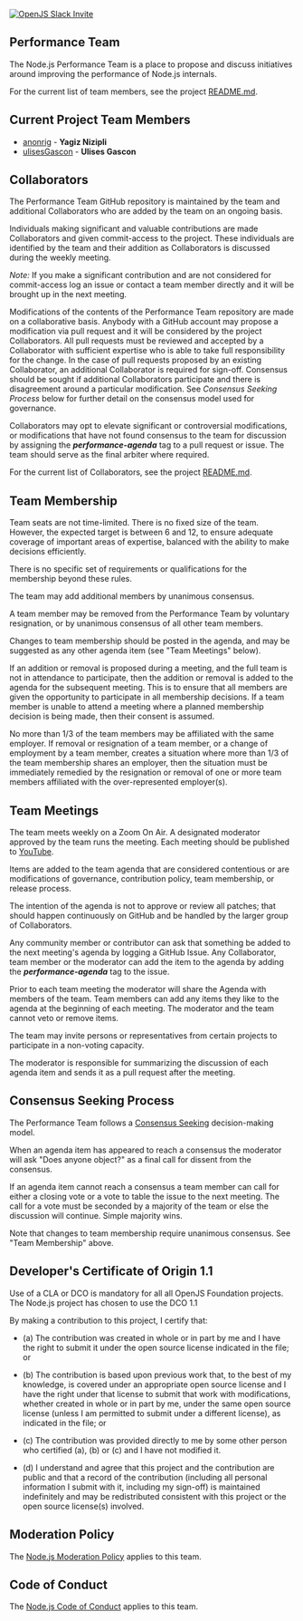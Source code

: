 [![OpenJS Slack Invite](https://img.shields.io/badge/join%20slack%20on-nodejs--core--performance-green.svg)](https://slack-invite.openjsf.org/)

## Performance Team

The Node.js Performance Team is a place to propose and discuss initiatives
around improving the performance of Node.js internals.

For the current list of team members, see the project
[README.md](./README.md#current-project-team-members).

## Current Project Team Members

* [anonrig](https://github.com/anonrig) - **Yagiz Nizipli**
* [ulisesGascon](https://github.com/ulisesGascon) - **Ulises Gascon**

## Collaborators

The Performance Team GitHub repository is
maintained by the team and additional Collaborators who are added by the
team on an ongoing basis.

Individuals making significant and valuable contributions are made
Collaborators and given commit-access to the project. These
individuals are identified by the team and their addition as
Collaborators is discussed during the weekly meeting.

_Note:_ If you make a significant contribution and are not considered
for commit-access log an issue or contact a team member directly and it
will be brought up in the next meeting.

Modifications of the contents of the Performance Team repository are made on
a collaborative basis. Anybody with a GitHub account may propose a
modification via pull request and it will be considered by the project
Collaborators. All pull requests must be reviewed and accepted by a
Collaborator with sufficient expertise who is able to take full
responsibility for the change. In the case of pull requests proposed
by an existing Collaborator, an additional Collaborator is required
for sign-off. Consensus should be sought if additional Collaborators
participate and there is disagreement around a particular
modification. See _Consensus Seeking Process_ below for further detail
on the consensus model used for governance.

Collaborators may opt to elevate significant or controversial
modifications, or modifications that have not found consensus to the
team for discussion by assigning the ***performance-agenda*** tag to a pull
request or issue. The team should serve as the final arbiter where
required.

For the current list of Collaborators, see the project
[README.md](./README.md#current-project-team-members).

## Team Membership

Team seats are not time-limited.  There is no fixed size of the team.
However, the expected target is between 6 and 12, to ensure adequate
coverage of important areas of expertise, balanced with the ability to
make decisions efficiently.

There is no specific set of requirements or qualifications for the
membership beyond these rules.

The team may add additional members by unanimous consensus.

A team member may be removed from the Performance Team by voluntary 
resignation, or by unanimous consensus of all other team members.

Changes to team membership should be posted in the agenda, and may be
suggested as any other agenda item (see "Team Meetings" below).

If an addition or removal is proposed during a meeting, and the full
team is not in attendance to participate, then the addition or removal
is added to the agenda for the subsequent meeting.  This is to ensure
that all members are given the opportunity to participate in all
membership decisions.  If a team member is unable to attend a meeting
where a planned membership decision is being made, then their consent
is assumed.

No more than 1/3 of the team members may be affiliated with the same
employer.  If removal or resignation of a team member, or a change of
employment by a team member, creates a situation where more than 1/3 of
the team membership shares an employer, then the situation must be
immediately remedied by the resignation or removal of one or more team
members affiliated with the over-represented employer(s).

## Team Meetings

The team meets weekly on a Zoom On Air. A designated moderator
approved by the team runs the meeting. Each meeting should be
published to [YouTube](https://www.youtube.com/c/nodejs-foundation/streams).

Items are added to the team agenda that are considered contentious or
are modifications of governance, contribution policy, team membership,
or release process.

The intention of the agenda is not to approve or review all patches;
that should happen continuously on GitHub and be handled by the larger
group of Collaborators.

Any community member or contributor can ask that something be added to
the next meeting's agenda by logging a GitHub Issue. Any Collaborator,
team member or the moderator can add the item to the agenda by adding
the ***performance-agenda*** tag to the issue.

Prior to each team meeting the moderator will share the Agenda with
members of the team. Team members can add any items they like to the
agenda at the beginning of each meeting. The moderator and the team
cannot veto or remove items.

The team may invite persons or representatives from certain projects to
participate in a non-voting capacity.

The moderator is responsible for summarizing the discussion of each
agenda item and sends it as a pull request after the meeting.

## Consensus Seeking Process

The Performance Team follows a [Consensus Seeking][] decision-making model.

When an agenda item has appeared to reach a consensus the moderator
will ask "Does anyone object?" as a final call for dissent from the
consensus.

If an agenda item cannot reach a consensus a team member can call for
either a closing vote or a vote to table the issue to the next
meeting. The call for a vote must be seconded by a majority of the team
or else the discussion will continue. Simple majority wins.

Note that changes to team membership require unanimous consensus.  See
"Team Membership" above.

<a id="developers-certificate-of-origin"></a>
## Developer's Certificate of Origin 1.1

Use of a CLA or DCO is mandatory for all all OpenJS Foundation projects. The Node.js project has chosen to use the DCO 1.1

By making a contribution to this project, I certify that:

* (a) The contribution was created in whole or in part by me and I
  have the right to submit it under the open source license
  indicated in the file; or

* (b) The contribution is based upon previous work that, to the best
  of my knowledge, is covered under an appropriate open source
  license and I have the right under that license to submit that
  work with modifications, whether created in whole or in part
  by me, under the same open source license (unless I am
  permitted to submit under a different license), as indicated
  in the file; or

* (c) The contribution was provided directly to me by some other
  person who certified (a), (b) or (c) and I have not modified
  it.

* (d) I understand and agree that this project and the contribution
  are public and that a record of the contribution (including all
  personal information I submit with it, including my sign-off) is
  maintained indefinitely and may be redistributed consistent with
  this project or the open source license(s) involved.

## Moderation Policy

The [Node.js Moderation Policy][] applies to this team.

## Code of Conduct

The [Node.js Code of Conduct][] applies to this team.

[Node.js Code of Conduct]: https://github.com/nodejs/TSC/blob/master/CODE_OF_CONDUCT.md
[Node.js Moderation Policy]: https://github.com/nodejs/TSC/blob/master/Moderation-Policy.md
[Consensus Seeking]: https://en.wikipedia.org/wiki/Consensus-seeking_decision-making